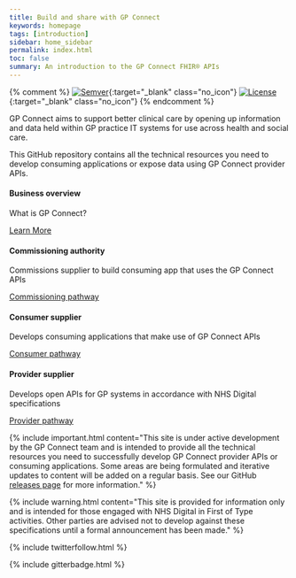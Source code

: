 ```yaml
---
title: Build and share with GP Connect
keywords: homepage
tags: [introduction]
sidebar: home_sidebar
permalink: index.html
toc: false
summary: An introduction to the GP Connect FHIR® APIs
---
```


{% comment %}
[![Semver](http://img.shields.io/badge/semver-2.0.0-yellow.svg)](http://semver.org/spec/v2.0.0.html){:target="_blank" class="no_icon"} [![License](http://img.shields.io/:license-apache2-blue.svg)](http://www.apache.org/licenses/LICENSE-2.0.html){:target="_blank" class="no_icon"} 
{% endcomment %}

GP Connect aims to support better clinical care by opening up information and data held within GP practice IT systems for use across health and social care.

This GitHub repository contains all the technical resources you need to develop consuming applications or expose data using GP Connect provider APIs.

<div class="row">
         <div class="col-lg-12">
                                    </div>
         <div class="col-md-3 col-sm-6">
             <div class="panel panel-default text-center">
                 <div class="panel-heading">
                     <span class="fa-stack fa-5x">
                           <i class="fa fa-circle fa-stack-2x text-primary" style="color:#005EB8"></i>
                           <i class="fa fa-reply fa-stack-1x fa-inverse"></i>
                     </span>
                 </div>
                 <div class="panel-body" align="left">
                     <h4>Business overview</h4>
                     <p align="left">What is GP Connect?</p>
                     <a href="overview_business.html" class="btn btn-primary">Learn More</a>
                 </div>
             </div>
         </div>
         <div class="col-md-3 col-sm-6">
             <div class="panel panel-default text-center">
                 <div class="panel-heading">
                     <span class="fa-stack fa-5x">
                           <i class="fa fa-circle fa-stack-2x text-primary" style="color:#005EB8"></i>
                           <i class="fa fa-medkit fa-stack-1x fa-inverse"></i>
                     </span>
                 </div>
                 <div class="panel-body" align="left">
                     <h4>Commissioning authority</h4>
                     <p align="left">Commissions supplier to build consuming app that uses the GP Connect APIs</p>
                     <a href="overview_commissioner_pathway.html" class="btn btn-primary">Commissioning pathway</a>
                 </div>
             </div>
         </div>
         <div class="col-md-3 col-sm-6">
             <div class="panel panel-default text-center">
                 <div class="panel-heading">
                     <span class="fa-stack fa-5x">
                           <i class="fa fa-circle fa-stack-2x text-primary" style="color:#005EB8"></i>
                           <i class="fa fa-user fa-stack-1x fa-inverse"></i>
                     </span>
                 </div>
                 <div class="panel-body" align="left">
                     <h4>Consumer supplier</h4>
                     <p align="left">Develops consuming applications that make use of GP Connect APIs</p>
                     <a href="overview_consumer_pathway.html" class="btn btn-primary">Consumer pathway</a>
                 </div>
             </div>
         </div>
         <div class="col-md-3 col-sm-6">
             <div class="panel panel-default text-center">
                 <div class="panel-heading">
                     <span class="fa-stack fa-5x">
                           <i class="fa fa-circle fa-stack-2x text-primary" style="color:#005EB8"></i>
                           <i class="fa fa-database fa-stack-1x fa-inverse"></i>
                     </span>
                 </div>
                 <div class="panel-body" align="left">
                     <h4>Provider supplier</h4>
                     <p align="left">Develops open APIs for GP systems in accordance with NHS Digital specifications</p>
                     <a href="overview_provider_pathway.html" class="btn btn-primary">Provider pathway</a>
                 </div>
             </div>
         </div>
</div>

{% include important.html content="This site is under active development by the GP Connect team and is intended to provide all the technical resources you need to successfully develop GP Connect provider APIs or consuming applications. Some areas are being formulated and iterative updates to content will be added on a regular basis. See our GitHub [releases page](https://github.com/nhsconnect/gpconnect/releases) for more information." %}

{% include warning.html content="This site is provided for information only and is intended for those engaged with NHS Digital in First of Type activities. Other parties are advised not to develop against these specifications until a formal announcement has been made." %}

{% include twitterfollow.html %}

{% include gitterbadge.html %}



